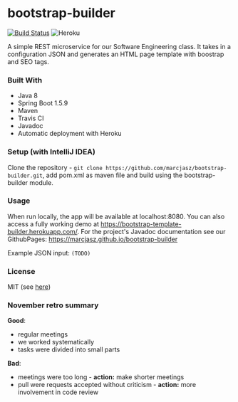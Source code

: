 # bootstrap-builder

[![Build Status](https://travis-ci.org/marcjasz/bootstrap-builder.svg?branch=master)](https://travis-ci.org/marcjasz/bootstrap-builder)
![Heroku](http://heroku-badge.herokuapp.com/?app=bootstrap-template-builder&svg=1)


A simple REST microservice for our Software Engineering class. It takes in a configuration JSON and generates an HTML page template with boostrap and SEO tags.

### Built With

* Java 8
* Spring Boot 1.5.9
* Maven
* Travis CI
* Javadoc
* Automatic deployment with Heroku

### Setup (with IntelliJ IDEA)

Clone the repository - `git clone https://github.com/marcjasz/bootstrap-builder.git`, add pom.xml as maven file and build using the bootstrap-builder module.

### Usage

When run locally, the app will be available at localhost:8080. You can also access a fully working demo at https://bootstrap-template-builder.herokuapp.com/.
For the project's Javadoc documentation see our GithubPages: https://marcjasz.github.io/bootstrap-builder

Example JSON input:
`(TODO)`

### License

MIT (see [here](../master/LICENSE))

### November retro summary

**Good**:
 * regular meetings
 * we worked systematically
 * tasks were divided into small parts
 
**Bad**:
 * meetings were too long - **action:** make shorter meetings
 * pull were requests accepted without criticism - **action:** more involvement in code review 